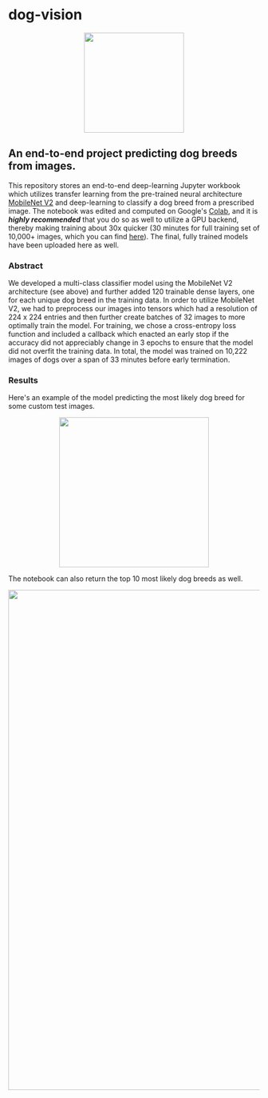 # dog-vision

<p align = "center">
<img src ="https://user-images.githubusercontent.com/86231828/125239967-c64e0480-e32c-11eb-81a4-5ee0fb85e20a.jpg" width=auto height="200">
</p>

## An end-to-end project predicting dog breeds from images.

This repository stores an end-to-end deep-learning Jupyter workbook which utilizes transfer learning from the pre-trained neural architecture [MobileNet V2](https://tfhub.dev/google/imagenet/mobilenet_v2_130_224/classification/4) and deep-learning to classify a dog breed from a prescribed image.  The notebook was edited and computed on Google's [Colab](https://colab.research.google.com/), and it is _**highly recommended**_ that you do so as well to utilize a GPU backend, thereby making training about 30x quicker (30 minutes for full training set of 10,000+ images, which you can find [here](https://www.kaggle.com/c/dog-breed-identification/)). The final, fully trained models have been uploaded here as well.

### Abstract

We developed a multi-class classifier model using the MobileNet V2 architecture (see above) and further added 120 trainable dense layers, one for each unique dog breed in the training data. In order to utilize MobileNet V2, we had to preprocess our images into tensors which had a resolution of 224 x 224 entries and then further create batches of 32 images to more optimally train the model. For training, we chose a cross-entropy loss function and included a callback which enacted an early stop if the accuracy did not appreciably change in 3 epochs to ensure that the model did not overfit the training data. In total, the model was trained on 10,222 images of dogs over a span of 33 minutes before early termination.

### Results

Here's an example of the model predicting the most likely dog breed for some custom test images.

<p align="center">
<img src="https://user-images.githubusercontent.com/86231828/125240031-e2ea3c80-e32c-11eb-8459-fbef774d8f58.jpg" width=auto height="300">
</p>

The notebook can also return the top 10 most likely dog breeds as well.

<p align="center">
<img src="https://user-images.githubusercontent.com/86231828/125259759-f86a6100-e342-11eb-9c54-87db9d10f46e.jpg" width=1000 height=auto>
</p>
